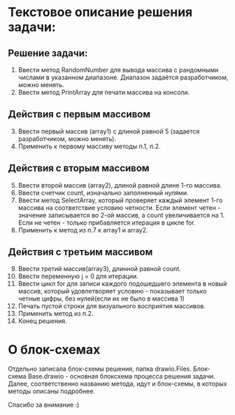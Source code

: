 # Текстовое описание решения задачи:
## Решение задачи:
1. Ввести метод RandomNumber для вывода массива с рандомными числами в указанном диапазоне. Диапазон задаётся разработчиком, можно менять.
2. Ввести метод PrintArray для печати массива на консоли.
## Действия с первым массивом
3. Ввести первый массив (array1) с длиной равной 5 (задается разработчиком, можно менять).
4. Применить к первому массиву методы п.1, п.2.
## Действия с вторым массивом
5. Ввести второй массив (array2), длиной равной длине 1-го массива.
6. Ввести счетчик count, изначально заполненный нулями.
7. Ввести метод SelectArray, который проверяет каждый элемент 1-го массива на соответствие условию четности. Если элемент четен - значение записывается во 2-ой массив, a count увеличивается на 1. Если  не четен - только прибавляется итерация в цикле for. 
8. Применить к метод  из п.7 к array1 и array2.
## Действия с третьим массивом
9. Ввести третий массив(array3), длинной равной count.
10. Ввести переменную j = 0 для итерации.
11. Ввести цикл for для записи каждого подошедшего элемента в новый массив, который удовлетворяет условию - показывает только четные цифры, без нулей(если их не было в массива 1)
12. Печать пустой строки для визуального восприятия массивов.
13. Применить метод из п.2.
14. Конец решения.

# О блок-схемах
Отдельно записала блок-схемы решения, папка drawio.Files. 
Блок-схема Base.drawio - основная блоксхема процесса решения задачи. Далее, соответственно названию метода, идут и блок-схемы, в которых методы описаны подробнее.

Спасибо за внимание :)